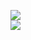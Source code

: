 [![](https://img.shields.io/badge/Made%20With-Github%20Spray-lightgrey.svg?style=for-the-badge&logo=github)](https://github.com/Annihil/github-spray#19634)  
[![](https://i.imgur.com/2DrTn0Z.gif)](https://github.com/Annihil/github-spray)